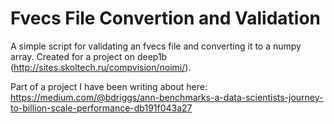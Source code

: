 # Fvecs File Convertion and Validation

A simple script for validating an fvecs file and converting it to a numpy array. Created for a project on deep1b (http://sites.skoltech.ru/compvision/noimi/).


Part of a project I have been writing about here: https://medium.com/@bdriggs/ann-benchmarks-a-data-scientists-journey-to-billion-scale-performance-db191f043a27
